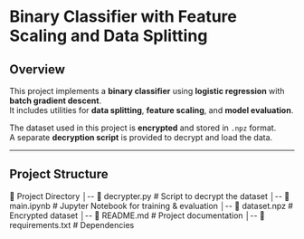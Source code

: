 # Binary Classifier with Feature Scaling and Data Splitting  

## Overview  
This project implements a **binary classifier** using **logistic regression** with **batch gradient descent**.  
It includes utilities for **data splitting**, **feature scaling**, and **model evaluation**.  

The dataset used in this project is **encrypted** and stored in `.npz` format.  
A separate **decryption script** is provided to decrypt and load the data.  

---

## Project Structure  
📂 Project Directory
│-- 📜 decrypter.py # Script to decrypt the dataset
│-- 📜 main.ipynb # Jupyter Notebook for training & evaluation
│-- 📜 dataset.npz # Encrypted dataset
│-- 📜 README.md # Project documentation
│-- 📜 requirements.txt # Dependencies
